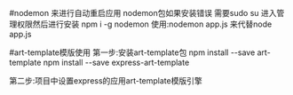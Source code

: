 #nodemon 来进行自动重启应用
nodemon包如果安装错误 需要sudo su 进入管理权限然后进行安装
npm i -g nodemon
使用:nodemon app.js 来代替node app.js

#art-template模版使用
第一步:安装art-template包
npm install --save art-template
npm install --save express-art-template

第二步:项目中设置express的应用art-template模版引擎




